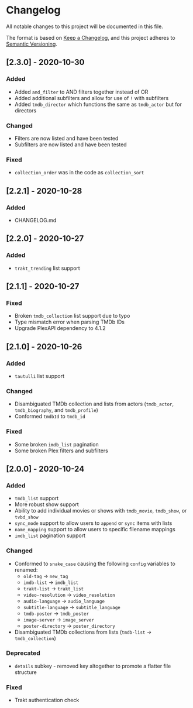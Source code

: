 # Changelog
All notable changes to this project will be documented in this file.

The format is based on [Keep a Changelog](https://keepachangelog.com/en/1.0.0/),
and this project adheres to [Semantic Versioning](https://semver.org/spec/v2.0.0.html).

## [2.3.0] - 2020-10-30
### Added
- Added `and_filter` to AND filters together instead of OR
- Added additional subfilters and allow for use of `!` with subfilters
- Added `tmdb_director` which functions the same as `tmdb_actor` but for directors

### Changed
- Filters are now listed and have been tested
- Subfilters are now listed and have been tested

### Fixed
- `collection_order` was in the code as `collection_sort`

## [2.2.1] - 2020-10-28
### Added
- CHANGELOG.md

## [2.2.0] - 2020-10-27
### Added
- `trakt_trending` list support

## [2.1.1] - 2020-10-27
### Fixed
- Broken `tmdb_collection` list support due to typo
- Type mismatch error when parsing TMDb IDs
- Upgrade PlexAPI dependency to 4.1.2

## [2.1.0] - 2020-10-26
### Added
- `tautulli` list support

### Changed
- Disambiguated TMDb collection and lists from actors (`tmdb_actor`, `tmdb_biography`, and `tmdb_profile`)
- Conformed `tmdbId` to `tmdb_id`

### Fixed
- Some broken `imdb_list` pagination
- Some broken Plex filters and subfilters

## [2.0.0] - 2020-10-24
### Added
- `tmdb_list` support
- More robust show support
- Ability to add individual movies or shows with `tmdb_movie`, `tmdb_show`, or `tvbd_show`
- `sync_mode` support to allow users to `append` or `sync` items with lists
- `name_mapping` support to allow users to specific filename mappings
- `imdb_list` pagination support

### Changed
- Conformed to `snake_case` causing the following `config` variables to renamed:
  - `old-tag` -> `new_tag`
  - `imdb-list` -> `imdb_list`
  - `trakt-list` -> `trakt_list`
  - `video-resolution` -> `video_resolution`
  - `audio-language` -> `audio_language`
  - `subtitle-language` -> `subtitle_language`
  - `tmdb-poster` -> `tmdb_poster`
  - `image-server` -> `image_server`
  - `poster-directory` -> `poster_directory`
- Disambiguated TMDb collections from lists (`tmdb-list` -> `tmdb_collection`)

### Deprecated
- `details` subkey - removed key altogether to promote a flatter file structure

### Fixed
- Trakt authentication check
